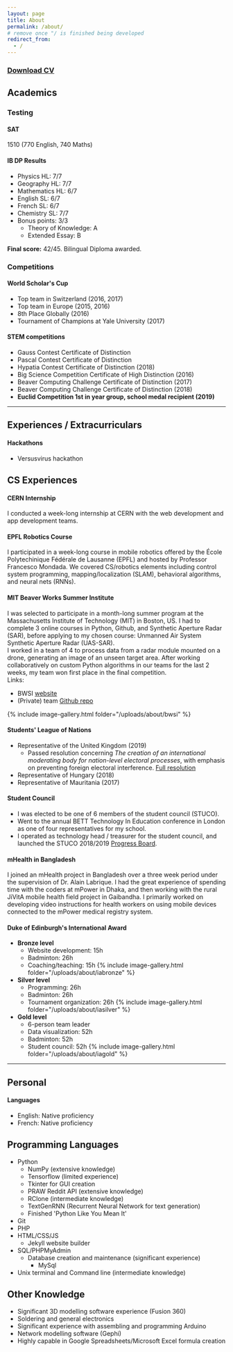 ```yaml
---
layout: page
title: About
permalink: /about/
# remove once "/ is finished being developed
redirect_from:
  - /
---
```



### [Download CV]({{site.url}}/assets/CV2.pdf)  

## Academics

### Testing

#### **SAT**

1510 (770 English, 740 Maths)

#### **IB DP Results**

* Physics HL: 7/7
* Geography HL: 7/7
* Mathematics HL: 6/7
* English SL: 6/7
* French SL: 6/7
* Chemistry SL: 7/7
* Bonus points: 3/3
  * Theory of Knowledge: A
  * Extended Essay: B
  
**Final score:** 42/45. 
Bilingual Diploma awarded. 

### Competitions

#### **World Scholar's Cup**

* Top team in Switzerland (2016, 2017)  
* Top team in Europe (2015, 2016)  
* 8th Place Globally (2016)  
* Tournament of Champions at Yale University (2017)

#### **STEM competitions**

* Gauss Contest Certificate of Distinction
* Pascal Contest Certificate of Distinction
* Hypatia Contest Certificate of Distinction (2018)
* Big Science Competition Certificate of High Distinction (2016)
* Beaver Computing Challenge Certificate of Distinction (2017)  
* Beaver Computing Challenge Certificate of Distinction (2018)  
* **Euclid Competition 1st in year group, school medal recipient (2019)**

---

## Experiences / Extracurriculars

#### Hackathons

* Versusvirus hackathon

## CS Experiences

#### **CERN Internship**

I conducted a week-long internship at CERN with the web development and app development teams.  

#### **EPFL Robotics Course**

I participated in a week-long course in mobile robotics offered by the École Polytechinique Fédérale de Lausanne (EPFL) and hosted by Professor Francesco Mondada. We covered CS/robotics elements including control system programming, mapping/localization (SLAM), behavioral algorithms, and neural nets (RNNs).
<!-- Add imgur album? -->

#### **MIT Beaver Works Summer Institute**

I was selected to participate in a month-long summer program at the Massachusetts Institute of Technology (MIT) in Boston, US. I had to complete 3 online courses in Python, Github, and Synthetic Aperture Radar (SAR), before applying to my chosen course: Unmanned Air System Synthetic Aperture Radar (UAS-SAR).  
I worked in a team of 4 to process data from a radar module mounted on a drone, generating an image of an unseen target area. After working collaboratively on custom Python algorithms in our teams for the last 2 weeks, my team won first place in the final competition.  
Links:  

* BWSI [website](https://beaverworks.ll.mit.edu/CMS/bw/bwsi)
* (Private) team [Github repo](https://github.com/bwsiuassar/Team-1)
<!-- * [Imgur album](https://imgur.com/gallery/GVwI00W) of BWSI photos -->
{% include image-gallery.html folder="/uploads/about/bwsi" %}
<br>

#### **Students' League of Nations**

* Representative of the United Kingdom (2019)
  * Passed resolution concerning _The creation of an international moderating body for nation-level electoral processes_, with emphasis on preventing foreign electoral interference. [Full resolution]({{site.url}}/assets/UNITED_KINGDOM_RESOLUTION_2019_FINAL-2.pdf)
* Representative of Hungary (2018)  
* Representative of Mauritania (2017)  

#### **Student Council**

* I was elected to be one of 6 members of the student council (STUCO).
* Went to the annual BETT Technology In Education conference in London as one of four representatives for my school.
* I operated as technology head / treasurer for the student council, and launched the STUCO 2018/2019 [Progress Board]("https://trello.com/b/0gDNpCZ0/stuco-progress-board-2019").  

#### **mHealth in Bangladesh**

I joined an mHealth project in Bangladesh over a three week period under the supervision of Dr. Alain Labrique. I had the great experience of spending time with the coders at mPower in Dhaka, and then working with the rural JiVitA mobile health field project in Gaibandha. I primarily worked on developing video instructions for health workers on using mobile devices connected to the mPower medical registry system.

#### **Duke of Edinburgh's International Award**

* **Bronze level**
  * Website development: 15h
  * Badminton: 26h
  * Coaching/teaching: 15h
{% include image-gallery.html folder="/uploads/about/iabronze" %}
* **Silver level**
  * Programming: 26h
  * Badminton: 26h
  * Tournament organization: 26h
{% include image-gallery.html folder="/uploads/about/iasilver" %}
* **Gold level**
  * 6-person team leader
  * Data visualization: 52h
  * Badminton: 52h
  * Student council: 52h
{% include image-gallery.html folder="/uploads/about/iagold" %}
<!-- Add images! -->

---

## Personal

#### **Languages**

* English: Native proficiency
* French: Native proficiency

## Programming Languages

* Python  
  * NumPy (extensive knowledge)
  * Tensorflow (limited experience)  
  * Tkinter for GUI creation  
  * PRAW Reddit API (extensive knowledge)  
  * RClone (intermediate knowledge)
  * TextGenRNN (Recurrent Neural Network for text generation)
  * Finished 'Python Like You Mean It'
* Git  
* PHP  
* HTML/CSS/JS  
  * Jekyll website builder
* SQL/PHPMyAdmin  
  * Database creation and maintenance (significant experience)  
    * MySql  
* Unix terminal and Command line (intermediate knowledge)

## Other Knowledge

* Significant 3D modelling software experience (Fusion 360)
* Soldering and general electronics
* Significant experience with assembling and programming Arduino
* Network modelling software (Gephi)
* Highly capable in Google Spreadsheets/Microsoft Excel formula creation  